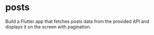 # posts
Build a Flutter app that fetches posts data from the provided API and displays it on the screen with pagination.
